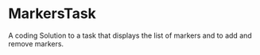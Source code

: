 # MarkersTask
A coding Solution to a task that displays the list of markers and to add and remove markers.
##
